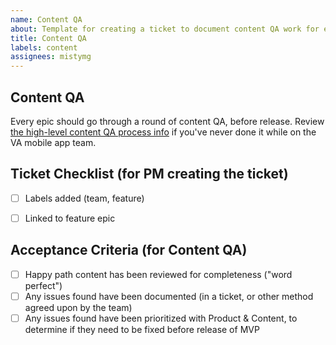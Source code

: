 ```yaml
---
name: Content QA 
about: Template for creating a ticket to document content QA work for each epic
title: Content QA
labels: content
assignees: mistymg
---
```



## Content QA
Every epic should go through a round of content QA, before release. Review [the high-level content QA process info](https://department-of-veterans-affairs.github.io/va-mobile-app/docs/UX/How-We-Work/designing-ui#qa) if you've never done it while on the VA mobile app team. 

## Ticket Checklist (for PM creating the ticket)

- [ ] Labels added (team, feature)
- [ ] Linked to feature epic


## Acceptance Criteria (for Content QA)

-  [ ] Happy path content has been reviewed for completeness ("word perfect")
-  [ ] Any issues found have been documented (in a ticket, or other method agreed upon by the team)
-  [ ] Any issues found have been prioritized with Product & Content, to determine if they need to be fixed before release of MVP
